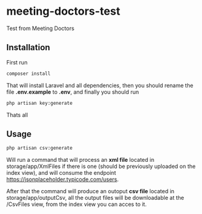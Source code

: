 # meeting-doctors-test

Test from Meeting Doctors

## Installation

First run

```bash
composer install
```

That will install Laravel and all dependencies, then you should rename the file **.env.example** to **.env**, and finally you should run

```bash
php artisan key:generate
```

Thats all

## Usage

```bash
php artisan csv:generate
```

Will run a command that will process an **xml file** located in storage/app/XmlFiles if there is one (should be previously uploaded on the index view), and will consume the endpoint https://jsonplaceholder.typicode.com/users.

After that the command will produce an outoput **csv file** located in storage/app/outputCsv, all the output files will be downloadable at the /CsvFiles view, from the index view you can acces to it.
